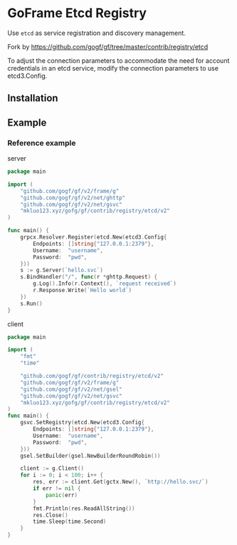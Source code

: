 # GoFrame Etcd Registry

Use `etcd` as service registration and discovery management.

Fork by https://github.com/gogf/gf/tree/master/contrib/registry/etcd

To adjust the connection parameters to accommodate the need for account credentials in an etcd service, modify the connection parameters to use etcd3.Config.

## Installation

## Example

### Reference example
server
```go
package main

import (
	"github.com/gogf/gf/v2/frame/g"
	"github.com/gogf/gf/v2/net/ghttp"
	"github.com/gogf/gf/v2/net/gsvc"
	"mkluo123.xyz/gofg/gf/contrib/registry/etcd/v2"
)

func main() {
	grpcx.Resolver.Register(etcd.New(etcd3.Config{
		Endpoints: []string{"127.0.0.1:2379"},
		Username:  "username",
		Password:  "pwd",
	}))
	s := g.Server(`hello.svc`)
	s.BindHandler("/", func(r *ghttp.Request) {
		g.Log().Info(r.Context(), `request received`)
		r.Response.Write(`Hello world`)
	})
	s.Run()
}
```
client

```go
package main

import (
	"fmt"
	"time"

	"github.com/gogf/gf/contrib/registry/etcd/v2"
	"github.com/gogf/gf/v2/frame/g"
	"github.com/gogf/gf/v2/net/gsel"
	"github.com/gogf/gf/v2/net/gsvc"
	"mkluo123.xyz/gofg/gf/contrib/registry/etcd/v2"
)
func main() {
	gsvc.SetRegistry(etcd.New(etcd3.Config{
		Endpoints: []string{"127.0.0.1:2379"},
		Username:  "username",
		Password:  "pwd",
	}))
	gsel.SetBuilder(gsel.NewBuilderRoundRobin())

	client := g.Client()
	for i := 0; i < 100; i++ {
		res, err := client.Get(gctx.New(), `http://hello.svc/`)
		if err != nil {
			panic(err)
		}
		fmt.Println(res.ReadAllString())
		res.Close()
		time.Sleep(time.Second)
	}
}
```